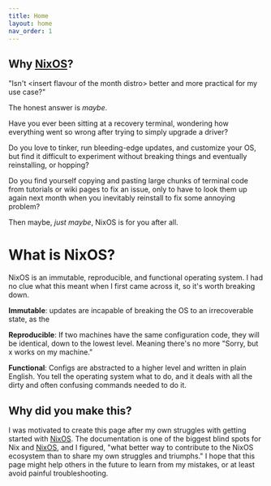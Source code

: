 ```yaml
---
title: Home
layout: home
nav_order: 1
---
```



## Why [NixOS]? 

"Isn't \<insert flavour of the month distro\> better and more practical for my use case?"

The honest answer is _maybe_.

Have you ever been sitting at a recovery terminal, wondering how everything went so wrong after trying to simply upgrade a driver?

Do you love to tinker, run bleeding-edge updates, and customize your OS, but find it difficult to experiment without breaking things and eventually reinstalling, or hopping?

Do you find yourself copying and pasting large chunks of terminal code from tutorials or wiki pages to fix an issue, only to have to look them up again next month when you inevitably reinstall to fix some annoying problem?

Then maybe, _just maybe_, NixOS is for you after all.

# What is NixOS?

NixOS is an immutable, reproducible, and functional operating system. I had no clue what this meant when I first came across it, so it's worth breaking down.

**Immutable**: updates are incapable of breaking the OS to an irrecoverable state, as the 

**Reproducible**: If two machines have the same configuration code, they will be identical, down to the lowest level. Meaning there's no more "Sorry, but x works on my machine."

**Functional**: Configs are abstracted to a higher level and written in plain English. You tell the operating system what to do, and it deals with all the dirty and often confusing commands needed to do it.

## Why did you make this?
I was motivated to create this page after my own struggles with getting started with [NixOS]. The documentation is one of the biggest blind spots for Nix and [NixOS], and I figured, "what better way to contribute to the NixOS ecosystem than to share my own struggles and triumphs." I hope that this page might help others in the future to learn from my mistakes, or at least avoid painful troubleshooting.

[NixOS]: https://nixos.org/
[insert flavour of the month distro]: https://distrowatch.com/

